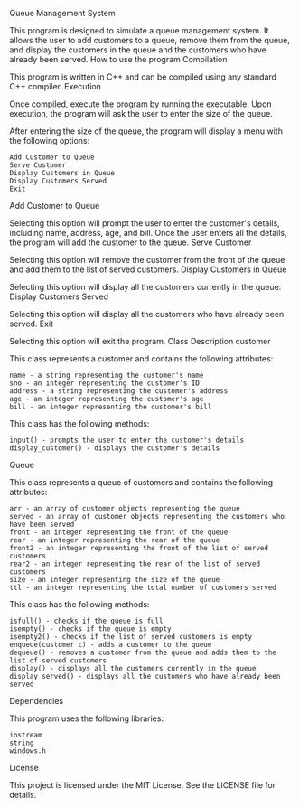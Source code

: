 Queue Management System

This program is designed to simulate a queue management system. It allows the user to add customers to a queue, remove them from the queue, and display the customers in the queue and the customers who have already been served.
How to use the program
Compilation

This program is written in C++ and can be compiled using any standard C++ compiler.
Execution

Once compiled, execute the program by running the executable. Upon execution, the program will ask the user to enter the size of the queue.

After entering the size of the queue, the program will display a menu with the following options:

    Add Customer to Queue
    Serve Customer
    Display Customers in Queue
    Display Customers Served
    Exit

Add Customer to Queue

Selecting this option will prompt the user to enter the customer's details, including name, address, age, and bill. Once the user enters all the details, the program will add the customer to the queue.
Serve Customer

Selecting this option will remove the customer from the front of the queue and add them to the list of served customers.
Display Customers in Queue

Selecting this option will display all the customers currently in the queue.
Display Customers Served

Selecting this option will display all the customers who have already been served.
Exit

Selecting this option will exit the program.
Class Description
customer

This class represents a customer and contains the following attributes:

    name - a string representing the customer's name
    sno - an integer representing the customer's ID
    address - a string representing the customer's address
    age - an integer representing the customer's age
    bill - an integer representing the customer's bill

This class has the following methods:

    input() - prompts the user to enter the customer's details
    display_customer() - displays the customer's details

Queue

This class represents a queue of customers and contains the following attributes:

    arr - an array of customer objects representing the queue
    served - an array of customer objects representing the customers who have been served
    front - an integer representing the front of the queue
    rear - an integer representing the rear of the queue
    front2 - an integer representing the front of the list of served customers
    rear2 - an integer representing the rear of the list of served customers
    size - an integer representing the size of the queue
    ttl - an integer representing the total number of customers served

This class has the following methods:

    isfull() - checks if the queue is full
    isempty() - checks if the queue is empty
    isempty2() - checks if the list of served customers is empty
    enqueue(customer c) - adds a customer to the queue
    dequeue() - removes a customer from the queue and adds them to the list of served customers
    display() - displays all the customers currently in the queue
    display_served() - displays all the customers who have already been served

Dependencies

This program uses the following libraries:

    iostream
    string
    windows.h

License

This project is licensed under the MIT License. See the LICENSE file for details.

